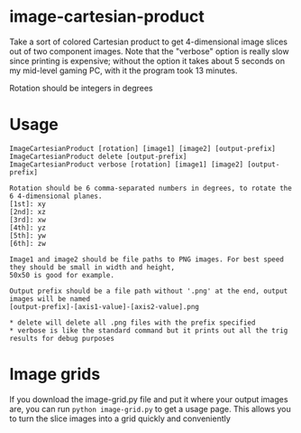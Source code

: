 # image-cartesian-product
Take a sort of colored Cartesian product to get 4-dimensional image slices out of two component images. Note that the "verbose" option is really slow since printing is expensive; without the option it takes about 5 seconds on my mid-level gaming PC, with it the program took 13 minutes.

Rotation should be integers in degrees

# Usage
```
ImageCartesianProduct [rotation] [image1] [image2] [output-prefix]
ImageCartesianProduct delete [output-prefix]
ImageCartesianProduct verbose [rotation] [image1] [image2] [output-prefix]

Rotation should be 6 comma-separated numbers in degrees, to rotate the 6 4-dimensional planes.
[1st]: xy
[2nd]: xz
[3rd]: xw
[4th]: yz
[5th]: yw
[6th]: zw

Image1 and image2 should be file paths to PNG images. For best speed they should be small in width and height,
50x50 is good for example.

Output prefix should be a file path without '.png' at the end, output images will be named
[output-prefix]-[axis1-value]-[axis2-value].png

* delete will delete all .png files with the prefix specified
* verbose is like the standard command but it prints out all the trig results for debug purposes
```

# Image grids
If you download the image-grid.py file and put it where your output images are, you can run `python image-grid.py` to get a usage page. This allows you to turn the slice images into a grid quickly and conveniently
